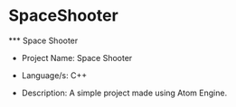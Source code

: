 # SpaceShooter
*** Space Shooter

* Project Name: Space Shooter

* Language/s: C++

* Description: A simple project made using Atom Engine.
